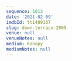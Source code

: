 ```yaml
---
sequence: 1013
date: '2021-02-09'
imdbId: tt1489167
slug: down-terrace-2009
venue: null
venueNotes: null
medium: Kanopy
mediumNotes: null
---
```


